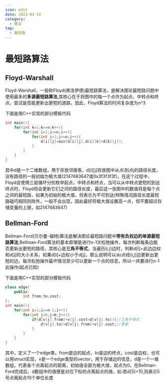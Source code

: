 ```yaml
---
icon: edit
date: 2023-03-19
category:
  - 算法
tag:
  - 最短路
---
```

# 最短路算法

## Floyd-Warshall

Floyd-Warshall，一般称Floyd(弗洛伊德)最短路算法，是解决图论最短路问题中使用最多的**多源最短路算法**,其核心在于将图中的每一个点作为起点、中转点和终点，尝试是否能更新出更短的道路，因此，Floyd算法的时间复杂度为n^3

下面是用C++实现的部分模板代码

```cpp
int main(){
    for(int k=1;k<=n;k++){
        for(int i=1;i<=n;i++){
            for(int j=1;j<=n;j++){
                d[i][j]=min(d[i][j],d[i][k]+d[k][j]);
            }
        }
    }
}
```
其中d是一个二维数组，用于存放邻接表，d[i][j]存放图中从点i到点j的路径长度，没有路径的一般初始为极大值(2147483647或0x3f3f3f3f)，在这个过程中，Floyd会使用三层循环分别枚举起点，中转点和终点，当可以从中转点更短的到达终点时，Floyd将会更新它们之间的路径长度，最后这一张图中的数值将是每个点之间的最短路，如果为初始的极大值，将表示为不可到达(特殊情况路径长度最短路碰巧相同则除外，一般不会出现，因此最好将极大值设置高一点，但不要超过存储变量的上限，如2147483647)

## Bellman-Ford
Bellman-Ford(贝尔曼-福特)算法是解决图论最短路问题中**带有负权边的单源最短路算法**,Bellman-Ford算法的基本原理是进行n-1次松弛操作，每次判断每条边能否更新出更短的路径，其核心是**三角不等式**，当遍历(i,j)边时，判断d[i]+此边边权和d[j]的大小关系，如果d[i]+边权小于d[j]，那么说明可以从i点经(i,j)边更新出更短的边，每次松弛操作最坏情况至少可以更新一个点的信息，所以一共要进行n-1此操作(起点已知)

下面是用C++实现的部分模板代码
```cpp
class edge{
    public:
        int from,to,cost;
};
int main(){
    for(int i=1;i<=n-1;i++){
        for(int j=0;j<m;j++){
            if(d[v[j].from]+v[j].cost<d[v[j].to]){//三角不等式
                d[v[j].to]=d[v[j].from]+v[j].cost;//更新
            }
        }
    }
}
```
其中，定义了一个edge类，from是边的起点，to是边的终点，cost是边权，也可以用struct实现，v是一个edge类型的vector，用于存储边的信息，d是一个一维数组，代表各个点离起点的距离，初始值全部为极大值，起点为0，在Bellman-Ford完成后，d数组中的值便是对应下标的点离起点的值，如:若d[5]=10,则表示5号点离起点10个单位长度

## 